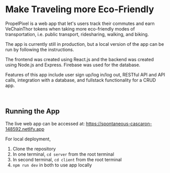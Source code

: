 # Make Traveling more Eco-Friendly

PropelPixel is a web app that let's users track their commutes and earn VeChainThor tokens when taking more eco-friendly modes of transportation, i.e. public transport, ridesharing, walking, and biking.

The app is currently still in production, but a local version of the app can be run by following the instructions.


The frontend was created using React.js and the backend was created using Node.js and Express. Firebase was used for the database.


Features of this app include user sign up/log in/log out, RESTful API and API calls, integration with a database, and fullstack functionality for a CRUD app. 

<br>

## Running the App

The live web app can be accessed at:
https://spontaneous-cascaron-148592.netlify.app

For local deployment,

1. Clone the repository
2. In one terminal, ```cd server``` from the root terminal
3. In second terminal, ```cd client``` from the root terminal
4. ```npm run dev``` in both to use app locally

<br>
